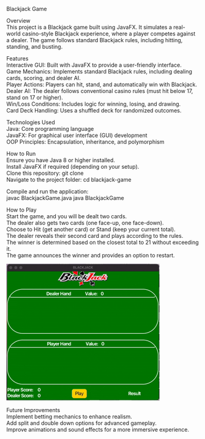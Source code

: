 Blackjack Game

Overview <br>
This project is a Blackjack game built using JavaFX. It simulates a real-world casino-style Blackjack experience, where a player competes against a dealer. The game follows standard Blackjack rules, including hitting, standing, and busting.

Features<br>
Interactive GUI: Built with JavaFX to provide a user-friendly interface.<br>
Game Mechanics: Implements standard Blackjack rules, including dealing cards, scoring, and dealer AI.<br>
Player Actions: Players can hit, stand, and automatically win with Blackjack.<br>
Dealer AI: The dealer follows conventional casino rules (must hit below 17, stand on 17 or higher).<br>
Win/Loss Conditions: Includes logic for winning, losing, and drawing.<br>
Card Deck Handling: Uses a shuffled deck for randomized outcomes.<br>

Technologies Used<br>
Java: Core programming language<br>
JavaFX: For graphical user interface (GUI) development<br>
OOP Principles: Encapsulation, inheritance, and polymorphism<br>

How to Run<br>
Ensure you have Java 8 or higher installed.<br>
Install JavaFX if required (depending on your setup).<br>
Clone this repository: git clone <repository-url><br>
Navigate to the project folder: cd blackjack-game<br>

Compile and run the application:<br>
javac BlackjackGame.java
java BlackjackGame

How to Play<br>
Start the game, and you will be dealt two cards.<br>
The dealer also gets two cards (one face-up, one face-down).<br>
Choose to Hit (get another card) or Stand (keep your current total).<br>
The dealer reveals their second card and plays according to the rules.<br>
The winner is determined based on the closest total to 21 without exceeding it.<br>
The game announces the winner and provides an option to restart.<br>

![Demo](demo.gif)

Future Improvements<br>
Implement betting mechanics to enhance realism.<br>
Add split and double down options for advanced gameplay.<br>
Improve animations and sound effects for a more immersive experience.<br>

